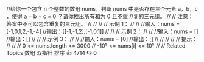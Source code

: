 //给你一个包含 n 个整数的数组 nums，判断 nums 中是否存在三个元素 a，b，c ，使得 a + b + c = 0 ？请你找出所有和为 0 且不重
//复的三元组。 
//
// 注意：答案中不可以包含重复的三元组。 
//
// 
//
// 示例 1： 
//
// 
//输入：nums = [-1,0,1,2,-1,-4]
//输出：[[-1,-1,2],[-1,0,1]]
// 
//
// 示例 2： 
//
// 
//输入：nums = []
//输出：[]
// 
//
// 示例 3： 
//
// 
//输入：nums = [0]
//输出：[]
// 
//
// 
//
// 提示： 
//
// 
// 0 <= nums.length <= 3000 
// -10⁵ <= nums[i] <= 10⁵ 
// 
// Related Topics 数组 双指针 排序 👍 4714 👎 0
